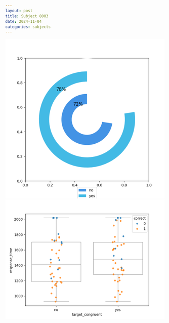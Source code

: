 ```yaml
---
layout: post
title: Subject 8003
date: 2024-11-04
categories: subjects
---
```


![](data/8003/run-10/8003_accuracy_target_congruence.png)
![](data/8003/run-10/8003_rt_congruence.png)
